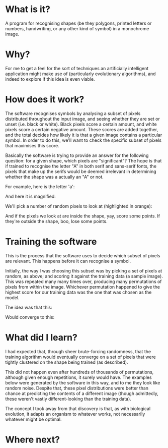 # What is it?
A program for recognising shapes (be they polygons, printed letters or numbers, handwriting, or any other kind of symbol) in a monochrome image.


# Why?
For me to get a feel for the sort of techniques an artificially intelligent application might make use of (particularly evolutionary algorithms), and indeed to explore if this idea is even viable. 


# How does it work?
The software recognises symbols by analysing a subset of pixels distributed throughout the input image, and seeing whether they are set or unset (i.e. black or white). Black pixels score a certain amount, and white pixels score a certain negative amount. These scores are added together, and the total decides how likely it is that a given image contains a particular symbol. In order to do this, we'll want to check the specific subset of pixels that maximises this score.

Basically the software is trying to provide an answer for the following question: for a given shape, which pixels are "significant"? The hope is that if trained to recognise the letter "A" in both serif and sans-serif fonts, the pixels that make up the serifs would be deemed irrelevant in determining whether the shape was a actually an "A" or not. 

For example, here is the letter 'a':

And here it is magnified: 

We'll pick a number of random pixels to look at (highlighted in orange):

And if the pixels we look at are inside the shape, yay, score some points. If they're outside the shape, boo, lose some points. 


# Training the software 
This is the process that the software uses to decide which subset of pixels are relevant. This happens before it can recognise a symbol. 

Initially, the way I was choosing this subset was by picking a set of pixels at random, as above; and scoring it against the training data (a sample image). This was repeated many many times over, producing many permutations of pixels from within the image. Whichever permutation happened to give the highest score for our training data was the one that was chosen as the model. 

The idea was that this:

Would converge to this:


# What did I learn?
I had expected that, through sheer brute-forcing randomness, that the training algorithm would eventually converge on a set of pixels that were tightly clustered on the shape being trained (as described).

This did not happen even after hundreds of thousands of permutations, although given enough repetitions, it surely would have. The examples below were generated by the software in this way, and to me they look like random noise. Despite that, these pixel distributions were better than chance at predicting the contents of a different image (though admittedly, these weren't vastly different-looking than the training data). 

The concept I took away from that discovery is that, as with biological evolution, it adapts an organism to whatever works, not necessarily whatever might be optimal. 


# Where next?





